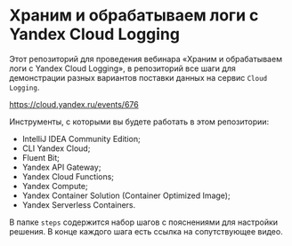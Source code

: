 # Храним и обрабатываем логи с Yandex Cloud Logging

Этот репозиторий для проведения вебинара «Храним и обрабатываем логи с Yandex Cloud Logging», в репозиторий все шаги для демонстрации разных вариантов поставки данных на сервис `Cloud Logging`.

https://cloud.yandex.ru/events/676

Инструменты, с которыми вы будете работать в этом репозитории:
* IntelliJ IDEA Community Edition;
* CLI Yandex Cloud;
* Fluent Bit;
* Yandex API Gateway;
* Yandex Cloud Functions;
* Yandex Compute;
* Yandex Container Solution (Container Optimized Image);
* Yandex Serverless Containers.

В папке `steps` содержится набор шагов с пояснениями для настройки решения. В конце каждого шага есть ссылка на сопутствующее видео.